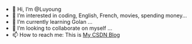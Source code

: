 - 👋 Hi, I’m @Luyoung
- 👀 I’m interested in coding, English, French, movies, spending money...
- 🌱 I’m currently learning Golan ...
- 💞️ I’m looking to collaborate on myself ...
- 📫 How to reach me: This is [My CSDN Blog](https://blog.csdn.net/m0_73651896?type=blog)
<!---
Luyoung0001/Luyoung0001 is a ✨ special ✨ repository because its `README.md` (this file) appears on your GitHub profile.
You can click the Preview link to take a look at your changes.
--->

